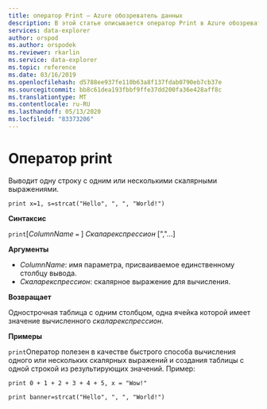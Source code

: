 ```yaml
---
title: оператор Print — Azure обозреватель данных
description: В этой статье описывается оператор Print в Azure обозреватель данных.
services: data-explorer
author: orspod
ms.author: orspodek
ms.reviewer: rkarlin
ms.service: data-explorer
ms.topic: reference
ms.date: 03/16/2019
ms.openlocfilehash: d5788ee937fe110b63a8f137fdab0790eb7cb37e
ms.sourcegitcommit: bb8c61dea193fbbf9ffe37dd200fa36e428aff8c
ms.translationtype: MT
ms.contentlocale: ru-RU
ms.lasthandoff: 05/13/2020
ms.locfileid: "83373206"
---
```

# <a name="print-operator"></a>Оператор print

Выводит одну строку с одним или несколькими скалярными выражениями.

<!-- csl: https://help.kusto.windows.net:443/Samples -->
```kusto
print x=1, s=strcat("Hello", ", ", "World!")
```

**Синтаксис**

`print`[*ColumnName* `=` ] *Скаларекспрессион* [","...]

**Аргументы**

* *ColumnName*: имя параметра, присваиваемое единственному столбцу вывода.
* *Скаларекспрессион*: скалярное выражение для вычисления.

**Возвращает**

Однострочная таблица с одним столбцом, одна ячейка которой имеет значение вычисленного *скаларекспрессион*.

**Примеры**

`print`Оператор полезен в качестве быстрого способа вычисления одного или нескольких скалярных выражений и создания таблицы с одной строкой из результирующих значений.
Пример:

<!-- csl: https://help.kusto.windows.net:443/Samples -->
```kusto
print 0 + 1 + 2 + 3 + 4 + 5, x = "Wow!"
```
<!-- csl: https://help.kusto.windows.net:443/Samples -->
```kusto
print banner=strcat("Hello", ", ", "World!")
```

